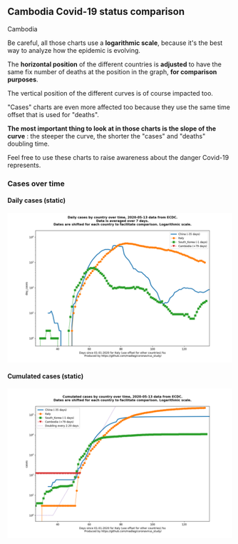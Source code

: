 ## Cambodia Covid-19 status comparison 

Cambodia



Be careful, all those charts use a **logarithmic scale**, because it's the best way to analyze how the epidemic is evolving.
 
The **horizontal position** of the different countries is **adjusted** to have the same fix number of deaths at the position in the graph, **for comparison purposes**.

The vertical position of the different curves is of course impacted too.

"Cases" charts are even more affected too because they use the same time offset that is used for "deaths".

**The most important thing to look at in those charts is the slope of the curve** : the steeper the curve, the shorter the "cases" and "deaths" doubling time.

Feel free to use these charts to raise awareness about the danger Covid-19 represents. 


 
### Cases over time
 
#### Daily cases (static)
![Cambodia covid-19 daily cases static chart](https://raw.githubusercontent.com/madlag/coronavirus_study/master/notebooks/graphs/2020-05-13/countries/Cambodia/2020-05-13_Cambodia_day_cases.png "Cambodia covid-19 day_cases static chart")   
 
#### Cumulated cases (static)
![Cambodia covid-19 cumulated cases static chart](https://raw.githubusercontent.com/madlag/coronavirus_study/master/notebooks/graphs/2020-05-13/countries/Cambodia/2020-05-13_Cambodia_cases.png "Cambodia covid-19 cases static chart")   

